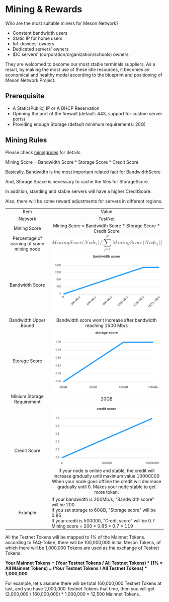 # Mining & Rewards

Who are the most suitable miners for Meson Network?

- Constant bandwidth users
- Static IP for home users
- IoT devices' owners
- Dedicated servers' owners
- IDC servers' (corporation/organization/schools) owners.

They are welcomed to become our most stable terminals suppliers. As a result, by making the most use of these idle resources, it becomes an economical and healthy model according to the blueprint and positioning of Meson Network Project.

## Prerequisite

- A Static(Public) IP or A DHCP Reservation
- Opening the port of the firewall (default: 443, support for custom server ports)
- Providing enough Storage (default minimum requirements: 20G)

## Mining Rules

Please check [miningrules](https://dashboard.meson.network/ming_rules_msntt) for details.

Mining Score = Bandwidth Score * Storage Score * Credit Score

Basically, Bandwidth is the most important related fact for BandwidthScore.

And, Storage Space is necessary to cache the files for StorageScore.

In addition, standing and stable servers will have a higher CreditScore.

Also, there will be some reward adjustments for servers in different regions.
<div style="text-align:center">
<table>
    <tr>
        <td>Item</td>
        <td>Value</td>
    </tr>
    <tr>
        <td>Network</td>
        <td>TestNet</td>
    </tr>
    <tr>
        <td>Mining Score</td>
        <td>Mining Score = Bandwidth Score * Storage Score * Credit Score</td>
    </tr>
    <tr>
        <td>Percentage of earning of some mining node</td>
        <td><img src="./images/percentage.svg" /></td>
    </tr>
    <tr>
        <td>Bandwidth Score</td>
        <td><img src="./images/bandwidth-score.svg" /></td>
    </tr>
    <tr>
        <td>Bandwidth Upper Bound</td>
        <td>Bandwidth score won't increase after bandwidth reaching 1500 Mb/s</td>
    </tr>
    <tr>
        <td>Storage Score</td>
        <td><img src="./images/storage-score.svg" /></td>
    </tr>
    <tr>
        <td>Minium Storage Requirement</td>
        <td>20GB</td>
    </tr>
    <tr>
        <td>Credit Score</td>
        <td><img src="./images/credit-score.svg" /><br>If your node is online and stable, the credit will increase gradually until maximum value 10000000
When your node goes offline the credit will decrease gradually until 0.
Makes your node stable to get more token.</td>
    </tr>
    <tr>
        <td>Example</td>
        <td align="left">If your bandwidth is 200Mb/s, "Bandwidth score" will be 200<br>If you set storage to 60GB, "Storage score" will be 0.85<br>If your credit is 500000, "Credit score" will be 0.7<br>Mining score = 200 * 0.85 * 0.7 = 119</td>
    </tr>
</table>
</div>

All the Testnet Tokens will be mapped to 1% of the Mainnet Tokens. according to FAQ-Token, there will be 100,000,000 initial Meson Tokens, of which there will be 1,000,000 Tokens are used as the exchange of Testnet Tokens.

**Your Mainnet Tokens = (Your Testnet Tokens / All Testnet Tokens) * (1% * All Mainnet Tokens) = (Your Testnet Tokens / All Testnet Tokens) * 1,000,000**

For example, let's assume there will be total 160,000,000 Testnet Tokens at last, and you have 2,000,000 Testnet Tokens that time, then you will get (2,000,000 / 160,000,000) * 1,000,000 = 12,500 Mainnet Tokens.